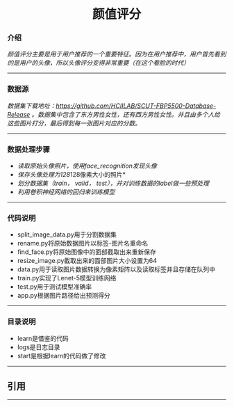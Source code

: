# <center> 颜值评分 </center>

### <b>介绍</b>

*颜值评分主要是用于用户推荐的一个重要特征。因为在用户推荐中，用户首先看到的是用户的头像，所以头像评分变得非常重要（在这个看脸的时代）* <br>

---
### <b>数据源</b>

*数据集下载地址：https://github.com/HCIILAB/SCUT-FBP5500-Database-Release 。数据集中包含了东方男性女性，还有西方男性女性。并且由多个人给这些图片打分，最后得到每一张图片对应的分数。* <br>

---
### <b>数据处理步骤</b>
- *读取原始头像照片，使用face_recognition发现头像*
- *保存头像处理为128*128像素大小的照片*
- *划分数据集（train， valid， test），并对训练数据的label做一些预处理*
- *利用卷积神经网络的回归来训练模型*
  
---
### <b>代码说明</b>
- split_image_data.py用于分割数据集
- rename.py将原始数据图片以标签-图片名重命名
- find_face.py将原始图像中的面部截取出来重新保存
- resize_image.py截取出来的面部图片大小设置为64
- data.py用于读取图片数据转换为像素矩阵以及读取标签并且存储在队列中
- train.py实现了Lenet-5模型训练网络
- test.py用于测试模型准确率
- app.py根据图片路径给出预测得分

---

### <b>目录说明</b>
- learn是借鉴的代码
- logs是日志目录
- start是根据learn的代码做了修改
---

## <b>引用</b>

---